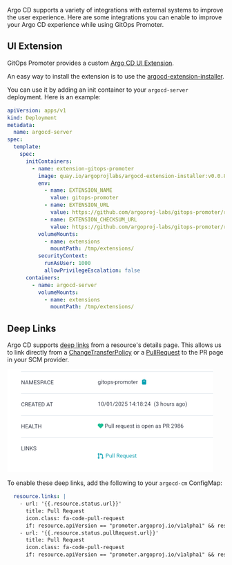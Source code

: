 Argo CD supports a variety of integrations with external systems to improve the user experience. Here are some
integrations you can enable to improve your Argo CD experience while using GitOps Promoter.

## UI Extension

GitOps Promoter provides a custom [Argo CD UI Extension](https://argo-cd.readthedocs.io/en/stable/developer-guide/extensions/ui-extensions/).

An easy way to install the extension is to use the [argocd-extension-installer](https://github.com/argoproj-labs/argocd-extension-installer).

You can use it by adding an init container to your `argocd-server` deployment. Here is an example:

```yaml
apiVersion: apps/v1
kind: Deployment
metadata:
  name: argocd-server
spec:
  template:
    spec:
      initContainers:
        - name: extension-gitops-promoter
          image: quay.io/argoprojlabs/argocd-extension-installer:v0.0.8@sha256:e7cb054207620566286fce2d809b4f298a72474e0d8779ffa8ec92c3b630f054
          env:
            - name: EXTENSION_NAME
              value: gitops-promoter
            - name: EXTENSION_URL
              value: https://github.com/argoproj-labs/gitops-promoter/releases/download/v0.13.0/gitops-promoter-argocd-extension.tar.gz
            - name: EXTENSION_CHECKSUM_URL
              value: https://github.com/argoproj-labs/gitops-promoter/releases/download/v0.13.0/gitops-promoter_0.12.0_checksums.txt
          volumeMounts:
            - name: extensions
              mountPath: /tmp/extensions/
          securityContext:
            runAsUser: 1000
            allowPrivilegeEscalation: false
      containers:
        - name: argocd-server
          volumeMounts:
            - name: extensions
              mountPath: /tmp/extensions/
```

## Deep Links

Argo CD supports [deep links](https://argo-cd.readthedocs.io/en/stable/operator-manual/deep_links/) from a resource's details
page. This allows us to link directly from a [ChangeTransferPolicy](crd-specs.md#changetransferpolicy) or a
[PullRequest](crd-specs.md#pullrequest) to the PR page in your SCM provider.

![Screenshot of Argo CD resource details page. There are several rows of information, and the bottom one is "Links". There is a "Pull Request" link in the links section.](assets/argocd-deep-links.png)

To enable these deep links, add the following to your `argocd-cm` ConfigMap:

```yaml
  resource.links: |
    - url: '{{.resource.status.url}}'
      title: Pull Request
      icon.class: fa-code-pull-request
      if: resource.apiVersion == "promoter.argoproj.io/v1alpha1" && resource.kind == "PullRequest" && resource.status.url != ""
    - url: '{{.resource.status.pullRequest.url}}'
      title: Pull Request
      icon.class: fa-code-pull-request
      if: resource.apiVersion == "promoter.argoproj.io/v1alpha1" && resource.kind == "ChangeTransferPolicy" && resource.status.pullRequest != nil && resource.status.pullRequest.url != ""
```
